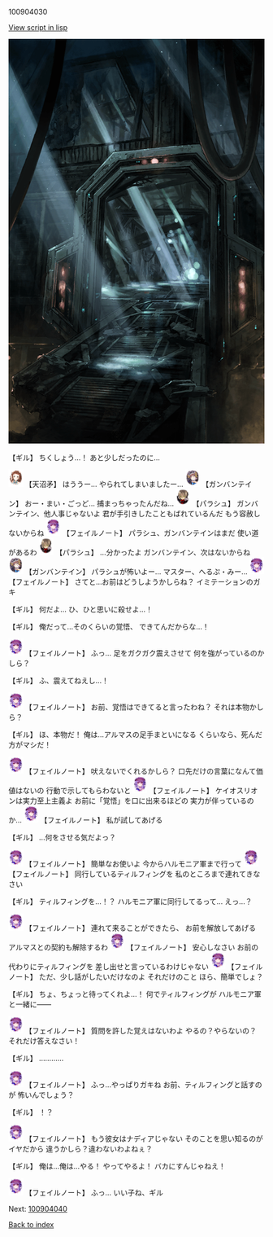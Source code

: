 100904030

[View script in lisp](../scripts/100904030.txt)

![bifrost.png](../images/backgrounds/bifrost.png)

【ギル】
ちくしょう…！
あと少しだったのに…

<img src="../images/units/3300411.png" alt="3300411.png" height="34"/>
【天沼矛】
はううー…
やられてしまいましたー…

<img src="../images/units/3600211.png" alt="3600211.png" height="34"/>
【ガンバンテイン】
おー・まい・ごっど…
捕まっちゃったんだね…

<img src="../images/units/3200411.png" alt="3200411.png" height="34"/>
【パラシュ】
ガンバンテイン、他人事じゃないよ
君が手引きしたこともばれているんだ
もう容赦しないからね

<img src="../images/units/3401911.png" alt="3401911.png" height="34"/>
【フェイルノート】
パラシュ、ガンバンテインはまだ
使い道があるわ

<img src="../images/units/3200411.png" alt="3200411.png" height="34"/>
【パラシュ】
…分かったよ
ガンバンテイン、次はないからね

<img src="../images/units/3600211.png" alt="3600211.png" height="34"/>
【ガンバンテイン】
パラシュが怖いよー…
マスター、へるぷ・みー…

<img src="../images/units/3401911.png" alt="3401911.png" height="34"/>
【フェイルノート】
さてと…お前はどうしようかしらね？
イミテーションのガキ

【ギル】
何だよ…
ひ、ひと思いに殺せよ…！

【ギル】
俺だって…そのくらいの覚悟、
できてんだからな…！

<img src="../images/units/3401911.png" alt="3401911.png" height="34"/>
【フェイルノート】
ふっ…
足をガクガク震えさせて
何を強がっているのかしら？

【ギル】
ふ、震えてねえし…！

<img src="../images/units/3401911.png" alt="3401911.png" height="34"/>
【フェイルノート】
お前、覚悟はできてると言ったわね？
それは本物かしら？

【ギル】
ほ、本物だ！
俺は…アルマスの足手まといになる
くらいなら、死んだ方がマシだ！

<img src="../images/units/3401911.png" alt="3401911.png" height="34"/>
【フェイルノート】
吠えないでくれるかしら？
口先だけの言葉になんて価値はないの
行動で示してもらわないと

<img src="../images/units/3401911.png" alt="3401911.png" height="34"/>
【フェイルノート】
ケイオスリオンは実力至上主義よ
お前に「覚悟」を口に出来るほどの
実力が伴っているのか…

<img src="../images/units/3401911.png" alt="3401911.png" height="34"/>
【フェイルノート】
私が試してあげる

【ギル】
…何をさせる気だよっ？

<img src="../images/units/3401911.png" alt="3401911.png" height="34"/>
【フェイルノート】
簡単なお使いよ
今からハルモニア軍まで行って

<img src="../images/units/3401911.png" alt="3401911.png" height="34"/>
【フェイルノート】
同行しているティルフィングを
私のところまで連れてきなさい

【ギル】
ティルフィングを…！？
ハルモニア軍に同行してるって…
えっ…？

<img src="../images/units/3401911.png" alt="3401911.png" height="34"/>
【フェイルノート】
連れて来ることができたら、
お前を解放してあげる
アルマスとの契約も解除するわ

<img src="../images/units/3401911.png" alt="3401911.png" height="34"/>
【フェイルノート】
安心しなさい
お前の代わりにティルフィングを
差し出せと言っているわけじゃない

<img src="../images/units/3401911.png" alt="3401911.png" height="34"/>
【フェイルノート】
ただ、少し話がしたいだけなのよ
それだけのこと
ほら、簡単でしょ？

【ギル】
ちょ、ちょっと待ってくれよ…！
何でティルフィングが
ハルモニア軍と一緒に――

<img src="../images/units/3401911.png" alt="3401911.png" height="34"/>
【フェイルノート】
質問を許した覚えはないわよ
やるの？やらないの？
それだけ答えなさい！

【ギル】
…………

<img src="../images/units/3401911.png" alt="3401911.png" height="34"/>
【フェイルノート】
ふっ…やっぱりガキね
お前、ティルフィングと話すのが
怖いんでしょう？

【ギル】
！？

<img src="../images/units/3401911.png" alt="3401911.png" height="34"/>
【フェイルノート】
もう彼女はナディアじゃない
そのことを思い知るのがイヤだから
違うかしら？違わないわよねぇ？

【ギル】
俺は…俺は…やる！
やってやるよ！
バカにすんじゃねえ！

<img src="../images/units/3401911.png" alt="3401911.png" height="34"/>
【フェイルノート】
ふっ…
いい子ね、ギル

Next: [100904040](100904040.md)

[Back to index](index.md)
